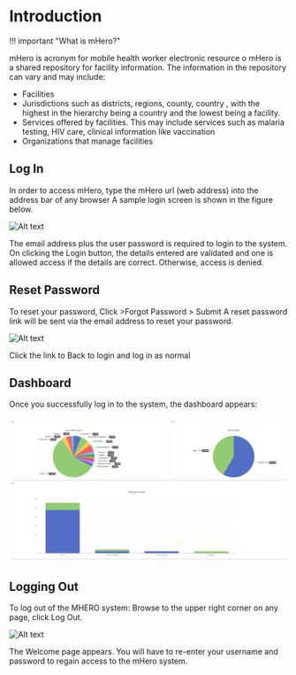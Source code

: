 # Introduction

!!! important "What is mHero?"

mHero is acronym for mobile health worker electronic resource o
mHero is a shared repository for facility information. The information in the repository can vary and may include:

- Facilities
- Jurisdictions such as districts, regions, county, country , with the highest in the hierarchy being a country and the lowest being a facility.
- Services offered by facilities. This may include services such as malaria testing, HIV care, clinical information like vaccination
- Organizations that manage facilities

## Log In

In order to access mHero, type the mHero url (web address) into the address bar of any browser A sample login screen is shown in the figure below.

![Alt text](../img/mHerologin.JPG 'MHERO Login Page')

The email address plus the user password is required to login to the system. On clicking the Login button, the details entered are validated and one is allowed access if the details are correct. Otherwise, access is denied.

## Reset Password

To reset your password, Click >Forgot Password > Submit
A reset password link will be sent via the email address to reset your password.

![Alt text](../img/forgot_password.jpg 'MHERO Forgot Password Page')

Click the link to Back to login and log in as normal

## Dashboard

Once you successfully log in to the system, the dashboard appears:

![Alt text](../img/dashboard.JPG 'MHERO Dashboard Page')

## Logging Out

To log out of the MHERO system:
Browse to the upper right corner on any page, click Log Out.

![Alt text](../img/log_out.JPG 'MHERO Log Out Page')

The Welcome page appears. You will have to re-enter your username and password to regain access to the mHero system.

